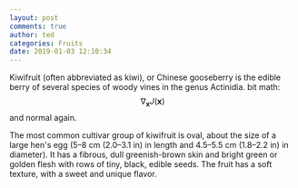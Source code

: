 ```yaml
---
layout: post
comments: true
author: ted
categories: Fruits
date: 2019-01-03 12:10:34
---
```

Kiwifruit (often abbreviated as kiwi), or Chinese gooseberry is the edible
berry of several species of woody vines in the genus Actinidia. bit math: $$ \nabla_\boldsymbol{x} J(\boldsymbol{x}) $$ and normal again.

The most common cultivar group of kiwifruit is oval, about the size of a large
hen's egg (5–8 cm (2.0–3.1 in) in length and 4.5–5.5 cm (1.8–2.2 in) in
diameter). It has a fibrous, dull greenish-brown skin and bright green or
golden flesh with rows of tiny, black, edible seeds. The fruit has a soft
texture, with a sweet and unique flavor.
